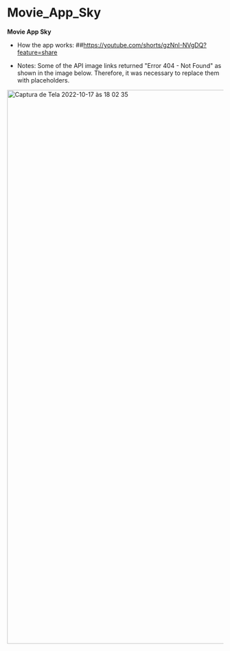 # Movie_App_Sky
<strong>Movie App Sky</strong>


- How the app works:
##https://youtube.com/shorts/gzNnI-NVgDQ?feature=share


- Notes: Some of the API image links returned "Error 404 - Not Found" as shown in the image below. Therefore, it was necessary to replace them with placeholders.
<img width="1289" alt="Captura de Tela 2022-10-17 às 18 02 35" src="https://user-images.githubusercontent.com/60974082/196282907-97fdbd1e-8467-4903-b952-3d5442551b28.png">
